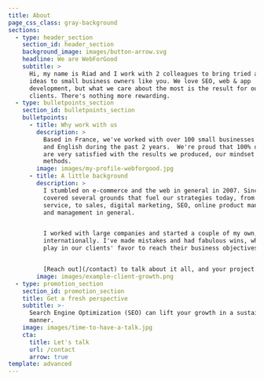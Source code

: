 ```yaml
---
title: About
page_css_class: gray-background
sections:
  - type: header_section
    section_id: header_section
    background_image: images/button-arrow.svg
    headline: We are WebForGood
    subtitle: >
      Hi, my name is Riad and I work with 2 colleagues to bring tried and tested
      ideas to small business owners like you. We love SEO, web & app
      development, but what we care about the most is the result for our
      clients. There's nothing more rewarding.
  - type: bulletpoints_section
    section_id: bulletpoints_section
    bulletpoints:
      - title: Why work with us
        description: >
          Based in France, we've worked with over 100 small businesses in French
          and English during the past 2 years.  We're proud that 100% of them
          are very satisfied with the results we produced, our mindset and
          methods.
        image: images/my-profile-webforgood.jpg
      - title: A little background
        description: >
          I stumbled on e-commerce and the web in general in 2007. Since then I
          covered several grounds that fuel our strategies today, from customer
          service, to sales, digital marketing, SEO, online product management
          and management in general. 


          I worked with large companies and started a couple of my own,
          internationally. I've made mistakes and had fabulous wins, which will
          play in our clients' favor to reach their business objectives. 


          [Reach out](/contact) to talk about it all, and your project. 
        image: images/example-client-growth.png
  - type: promotion_section
    section_id: promotion_section
    title: Get a fresh perspective
    subtitle: >-
      Search Engine Optimization (SEO) can lift your growth in a sustainable
      manner.
    image: images/time-to-have-a-talk.jpg
    cta:
      title: Let's talk
      url: /contact
      arrow: true
template: advanced
---
```

